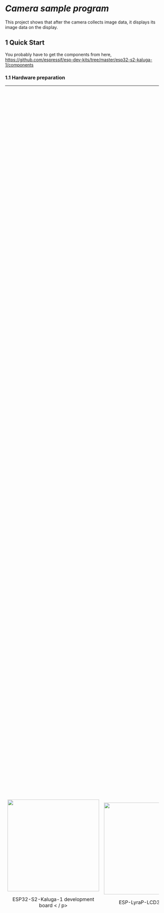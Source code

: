 # _Camera sample program_

This project shows that after the camera collects image data, it displays its image data on the display.

## 1 Quick Start

You probably have to get the components from here, https://github.com/espressif/esp-dev-kits/tree/master/esp32-s2-kaluga-1/components

### 1.1 Hardware preparation

<table>
    <tr>
        <td> <img src = "../../docs/_static/ESP32-S2-Kaluga_V1.0_mainbody.png" width = "300"> <p align = center> ESP32-S2-Kaluga-1 development board < / p> </ td>
        <td> <img src = "../../docs/_static/ESP-LyraP-LCD32_V1.0.png" width = "300"> <p align = center> ESP-LyraP-LCD32 display </ p > </ td>
        <td> <img src = "../../docs/_static/ESP-LyraP-CAM_V1.0.png" width = "300"> <p align = center> ESP-LyraP-CAM camera </ p> </ td>
    </ tr>
</ table>

## 1.2 Hardware connection

1. Turn on all the DIP switches of SW3 and SW4, that is, the two groups of DIP switches in the lower left corner of the motherboard, as shown below:

* Advanced: If you want to use some touchpad pins, just turn off the related DIP switch of the touchpad, please refer to the schematic diagram of the motherboard and touchpad for details.

<div align = "left"> <img src = "../../docs/_static/kaluga_examples_touch_1.jpg" width = "450" ​​alt = "image 1-2" align = center /> </ div>

2. Insert the display into the inner row of the double-row pin on the motherboard (Note: Do not connect the audio board between the display and the motherboard), as shown below:

<div align = "left"> <img src = "../../docs/_static/kaluga_examples_lcd_1.jpg" width = "450" ​​alt = "image 1-2" align = center /> </ div>

3. Insert the camera into the motherboard, as shown below:

<div align = "left"> <img src = "../../docs/_static/kaluga_examples_camera_1.jpg" width = "450" ​​alt = "image 1-2" align = center /> </ div>

* ESP32_S2_Kaluga-1 LCD pin assignment

LCD PIN | MISO | MOSI | CLK | CS | D_C | RST | BCKL (BLCT) |
 --- | --- | --- | --- | --- | --- | --- | --- |
 ** GPIO ** | 8 | 9 | 15 | 11 | 13 | 16 | 6

* ESP32_S2_Kaluga-1_v1.1 Camera pin assignment

CAMERA PIN | XCLK | PCLK | VSYNC | HSYNC | D2 | D3 | D4 | D5 | D6 | D7 | D8 | D9 |
--- | --- | --- | --- | --- | --- | --- | --- | --- | --- | --- | --- |- -|
** GPIO ** | 1 | 0 | 2 | 3 | 46 | 45 | 41 | 42 | 39 | 40 | 21 | 38

* ESP32_S2_kaluga-1_v1.2 Camera pin assignment

CAMERA PIN | XCLK | PCLK | VSYNC | HSYNC | D2 | D3 | D4 | D5 | D6 | D7 | D8 | D9 |
--- | --- | --- | --- | --- | --- | --- | --- | --- | --- | --- | --- |- -|
** GPIO ** | 1 | 33 | 2 | 3 | 46 | 45 | 41 | 42 | 39 | 40 | 21 | 38

### 1.3 Software Configuration

`` `
idf.py set-target esp32s2 menuconfig
`` `

* Configure serial port related information under `Serial flasher config`.
* In `Example Configuration`->` kaluga version`: select the kaluga motherboard version.
* In `Example Configuration`->` jpeg mode`: choose whether to enable jpeg decoding.
* In `Component config`->`ESP32S2-specific`->`Support for external, SPI-connected RAM`: This project needs to open SPIRAM to confirm whether it is open

## 1.4 Build and flash

Build the project and flash it into the board, then run the monitoring tool to view the serial output:

`` `
idf.py -p PORT flash monitor
`` `

* If there are two port numbers, the largest one is `PORT`. i.e. /dev/ttyUSB1

(To exit the serial monitor, type "Ctrl-]")

For the complete steps to configure and use ESP-IDF to build a project, please refer to the Getting Started Guide.

### 1.5 Sample output

When the program is flashe, you will see the following scene, thefn the flash was successful.

You can also see the following output log on the serial monitor:

`` `
 (60) boot.esp32s2: SPI Mode: QIO
I (64) boot.esp32s2: SPI Flash Size: 4MB
I (69) boot: Enabling RNG early entropy source ...
I (75) boot: Partition Table:
I (78) boot: ## Label Usage Type ST Offset Length
I (85) boot: 0 nvs WiFi data 01 02 00009000 00006000
I (93) boot: 1 phy_init RF data 01 01 0000f000 00001000
I (100) boot: 2 factory factory app 00 00 00010000 00100000
I (108) boot: End of partition table
I (112) esp_image: segment 0: paddr = 0x00010020 vaddr = 0x3f000020 size = 0x067a8 (26536) map
I (126) esp_image: segment 1: paddr = 0x000167d0 vaddr = 0x3ffbe820 size = 0x01f9c (8092) load
I (132) esp_image: segment 2: paddr = 0x00018774 vaddr = 0x40024000 size = 0x00404 (1028) load
0x40024000: _WindowOverflow4 at /home/chenzhengwei/esp/esp-idf/components/freertos/xtensa/xtensa_vectors.S:1730

I (139) esp_image: segment 3: paddr = 0x00018b80 vaddr = 0x40024404 size = 0x07498 (29848) load
I (155) esp_image: segment 4: paddr = 0x00020020 vaddr = 0x40080020 size = 0x17570 (95600) map
0x40080020: _stext at ??:?

I (174) esp_image: segment 5: paddr = 0x00037598 vaddr = 0x4002b89c size = 0x02f84 (12164) load
0x4002b89c: prvAcquireItemNoSplit at /home/chenzhengwei/esp/esp-idf/components/esp_ringbuf/ringbuf.c:325 (discriminator 1)

I (183) boot: Loaded app from partition at offset 0x10000
I (183) boot: Disabling RNG early entropy source ...
I (183) cache: Instruction cache: size 8KB, 4Ways, cache line size 32Byte
I (191) cache: Data cache: size 8KB, 4Ways, cache line size 32Byte
I (198) spiram: Found 16MBit SPI RAM device
I (203) spiram: SPI RAM mode: sram 80m
I (207) spiram: PSRAM initialized, cache is in normal (1-core) mode.
I (214) cpu_start: Pro cpu up.
I (218) cpu_start: Application information:
I (223) cpu_start: Project name: esp32-s2-hmi
I (228) cpu_start: App version: 535fb9e-dirty
I (234) cpu_start: Compile time: Apr 27 2020 21:39:04
I (240) cpu_start: ELF file SHA256: 9b9cdfa6808cf056 ...
I (246) cpu_start: ESP-IDF: v4.2-dev-1054-g7d0f1536e-dirty
I (253) cpu_start: Single core mode
I (476) spiram: SPI SRAM memory test OK
I (476) heap_init: Initializing. RAM available for dynamic allocation:
I (476) heap_init: At 3FFC1038 len 0003AFC8 (235 KiB): D / IRAM
I (483) heap_init: At 3FFFC000 len 00003A10 (14 KiB): DRAM
I (489) cpu_start: Pro cpu start user code
I (494) spiram: Adding pool of 2048K of external SPI memory to heap allocator
I (501) spiram: Reserving pool of 32K of internal memory for DMA / internal allocations
I (562) spi_flash: detected chip: generic
I (562) spi_flash: flash io: qio
I (562) cpu_start: Starting scheduler on PRO CPU.
I (565) gpio: GPIO [6] | InputEn: 0 | OutputEn: 1 | OpenDrain: 0 | Pullup: 0 | Pulldown: 0 | Intr: 0
I (565) gpio: GPIO [11] | InputEn: 0 | OutputEn: 1 | OpenDrain: 0 | Pullup: 0 | Pulldown: 0 | Intr: 0
I (575) gpio: GPIO [13] | InputEn: 0 | OutputEn: 1 | OpenDrain: 0 | Pullup: 0 | Pulldown: 0 | Intr: 0
I (585) gpio: GPIO [16] | InputEn: 0 | OutputEn: 1 | OpenDrain: 0 | Pullup: 0 | Pulldown: 0 | Intr: 0
I (595) lcd: lcd_buffer_size: 2048, lcd_dma_size: 1024, lcd_dma_node_cnt: 2
I (905) lcd: lcd init ok
I (905) gpio: GPIO [2] | InputEn: 1 | OutputEn: 0 | OpenDrain: 0 | Pullup: 1 | Pulldown: 1 | Intr: 2
I (905) cam: cam_xclk_pin setup
I (905) cam: cam_buffer_size: 7680, cam_dma_size: 3840, cam_dma_node_cnt: 2, cam_total_cnt: 40
I (915) cam: frame1_buffer_en
I (915) cam: frame2_buffer_en
I (1015) main: camera init done

`` `

### 1.6 Troubleshooting

* Flash failed
  * The hardware connection is incorrect: run `idf.py monitor` and then restart the board to see if there are any output logs.
  * The download baud rate is too high: lower the baud rate in the `menuconfig` menu and try again.
* Cannot display or display abnormally
  * The DIP switch is not properly turned on (ON).
  * Whether the camera or display is in poor contact.
  * Whether SPIRAM is enabled in `menuconfig`.
  * Do not connect the audio board between the display and the motherboard.


